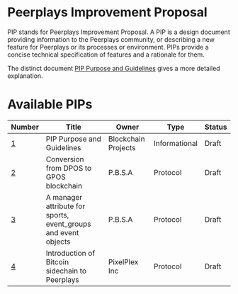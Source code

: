 # Peerplays Improvement Proposal

PIP stands for Peerplays Improvement Proposal. A PIP is a design
document providing information to the Peerplays community, or describing
a new feature for Peerplays or its processes or environment. PIPs
provide a concise technical specification of features and a rationale
for them.

The distinct document [PIP Purpose and Guidelines](pip-0001.md) gives a
more detailed explanation.

# Available PIPs

Number             | Title                                                    | Owner               | Type           | Status
-------------------|----------------------------------------------------------|---------------------|----------------|--------
[1](pip-0001.md)   | PIP Purpose and Guidelines                               | Blockchain Projects | Informational  | Draft
[2](pip-0002.md)   | Conversion from DPOS to GPOS blockchain                  | P.B.S.A             | Protocol       | Draft
[3](pip-0003.md)   | A manager attribute for sports, event_groups and event objects   | P.B.S.A             | Protocol       | Draft
[4](pip-0004.md)   | Introduction of Bitcoin sidechain to Peerplays   | PixelPlex Inc             | Protocol       | Draft
